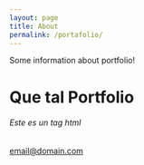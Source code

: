 ```yaml
---
layout: page
title: About
permalink: /portafolio/
---
```


Some information about portfolio!

# Que tal Portfolio


<h6>Este es un tag html</h6>

[email@domain.com](mailto:email@domain.com)
